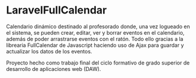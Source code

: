 # LaravelFullCalendar

Calendario dinámico destinado al profesorado donde, una vez logueado en el sistema, se pueden crear, editar, ver y borrar eventos en el calendario, además de poder arrastrarse eventos con el ratón. Todo ello gracias a la librearia FullCalendar de Javascript haciendo uso de Ajax para guardar y actualizar los datos de los eventos.

Proyecto hecho como trabajo final del ciclo formativo de grado superior de desarrollo de aplicaciones web (DAW).
